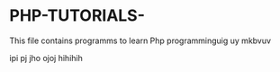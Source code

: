 # PHP-TUTORIALS-
This file contains programms to learn Php programminguig uy
mkbvuv

ipi
pj
jho ojoj
hihihih
